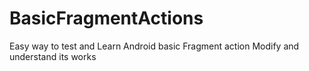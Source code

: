# BasicFragmentActions

Easy way to test and Learn
Android basic Fragment action
Modify and understand its works

